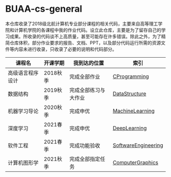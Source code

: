 # BUAA-cs-general
本仓库收录了2018级北航计算机专业部分课程的相关代码，主要来自高等理工学院和计算机学院的各课程中我的作业代码。设立此仓库，主要是为了留存自己的学习成果。所收录的代码谈不上高质量，甚至可能存在许多错误。除此之外，为了精简仓库体积，部分作业要求的报告、文档、PPT，以及部分代码运行所需的资源文件等内容未进行收录，只收录了必要的说明和代码部分。

| 课程名           | 开课学期 | 我到达的位置         | 索引                                       |
| ---------------- | -------- | -------------------- | ------------------------------------------ |
| 高级语言程序设计 | 2018秋季 | 完成全部作业         | [CProgramming](CProgramming/)              |
| 数据结构         | 2019秋季 | 完成全部练习与大作业 | [DataStructure](DataStructure)             |
| 机器学习导论     | 2020秋季 | 完成申优             | [MachineLearning](MachineLearning)         |
| 深度学习         | 2021春季 | 完成申优             | [DeepLearning](DeepLearning)               |
| 软件工程         | 2021春季 | 完成功能验收         | [SoftwareEngineering](SoftwareEngineering) |
| 计算机图形学     | 2021秋季 | 完成全部指定任务     | [ComputerGraphics](ComputerGraphics)       |

